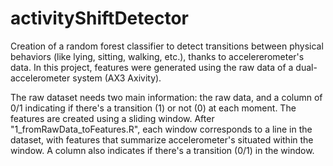 # activityShiftDetector
Creation of a random forest classifier to detect transitions between physical behaviors (like lying, sitting, walking, etc.), thanks to accelererometer's data. In this project, features were generated using the raw data of a dual-accelerometer system (AX3 Axivity).

The raw dataset needs two main information: the raw data, and a column of 0/1 indicating if there's a transition (1) or not (0) at each moment. 
The features are created using a sliding window. After "1_fromRawData_toFeatures.R", each window corresponds to a line in the dataset, with features that summarize accelerometer's situated within the window. A column also indicates if there's a transition (0/1) in the window.
